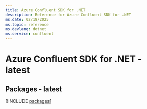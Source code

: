 ```yaml
---
title: Azure Confluent SDK for .NET
description: Reference for Azure Confluent SDK for .NET
ms.date: 02/18/2025
ms.topic: reference
ms.devlang: dotnet
ms.service: confluent
---
```

# Azure Confluent SDK for .NET - latest
## Packages - latest
[!INCLUDE [packages](confluent-index.md)]